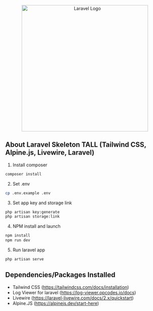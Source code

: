 <p align="center"><a href="https://laravel.com" target="_blank"><img src="https://raw.githubusercontent.com/laravel/art/master/logo-lockup/5%20SVG/2%20CMYK/1%20Full%20Color/laravel-logolockup-cmyk-red.svg" width="400" alt="Laravel Logo"></a></p>

## About Laravel Skeleton TALL (Tailwind CSS, Alpine.js, Livewire, Laravel) 

1. Install composer
```sh
composer install
```

2. Set .env
```sh
cp .env.example .env
```

3. Set app key and storage link
```sh
php artisan key:generate
php artisan storage:link
```

4. NPM install and launch
```sh
npm install 
npm run dev
```

5. Run laravel app
```sh
php artisan serve
```

## Dependencies/Packages Installed

- Tailwind CSS (https://tailwindcss.com/docs/installation)
- Log Viewer for laravel (https://log-viewer.opcodes.io/docs)
- Livewire (https://laravel-livewire.com/docs/2.x/quickstart)
- Alpine.JS (https://alpinejs.dev/start-here)
